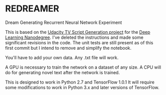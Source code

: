 # REDREAMER
Dream Generating Recurrent Neural Network Experiment

This is based on the [Udacity TV Script Generation project](https://github.com/udacity/deep-learning/tree/master/tv-script-generation) for the [Deep Learning Nanodegree](https://www.udacity.com/course/deep-learning-nanodegree--nd101). 
I've deleted the instructions and made some significant revisions in the code. 
The unit tests are still present as of this first commit but I intend to remove and simplify the notebook.

You'll have to add your own data. Any .txt file will work. 

A GPU is necessary to train the network on a dataset of any size.
A CPU will do for generating novel text after the network is trained.

This is designed to work in Python 2.7 and TensorFlow 1.0.1
It will require some modifications to work in Python 3.x and later versions of TensorFlow. 
